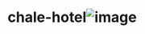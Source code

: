 # chale-hotel![image](https://user-images.githubusercontent.com/39106898/132937198-219bae00-a49a-468f-89ef-1ef86443e8fd.png)
